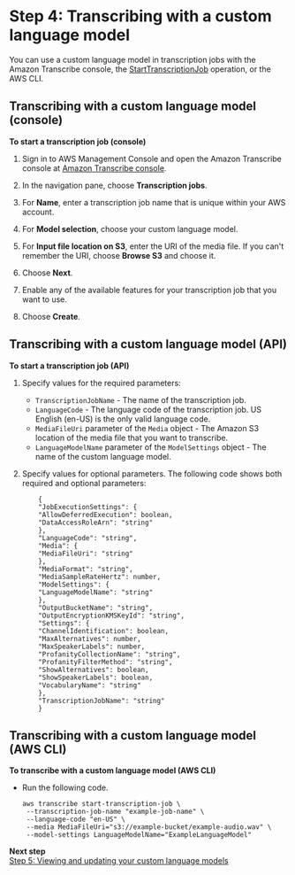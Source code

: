 # Step 4: Transcribing with a custom language model<a name="clm-transcription"></a>

You can use a custom language model in transcription jobs with the Amazon Transcribe console, the [StartTranscriptionJob](API_StartTranscriptionJob.md) operation, or the AWS CLI\.

## Transcribing with a custom language model \(console\)<a name="start-console"></a>



**To start a transcription job \(console\)**

1. Sign in to AWS Management Console and open the Amazon Transcribe console at [Amazon Transcribe console](https://console.aws.amazon.com/transcribe/)\.

1. In the navigation pane, choose **Transcription jobs**\.

1. For **Name**, enter a transcription job name that is unique within your AWS account\.

1. For **Model selection**, choose your custom language model\.

1. For **Input file location on S3**, enter the URI of the media file\. If you can't remember the URI, choose **Browse S3** and choose it\.

1. Choose **Next**\.

1. Enable any of the available features for your transcription job that you want to use\.

1. Choose **Create**\.

## Transcribing with a custom language model \(API\)<a name="start-api"></a>

**To start a transcription job \(API\)**

1. Specify values for the required parameters:
   + `TranscriptionJobName` \- The name of the transcription job\.
   + `LanguageCode` \- The language code of the transcription job\. US English \(en\-US\) is the only valid language code\.
   + `MediaFileUri` parameter of the `Media` object \- The Amazon S3 location of the media file that you want to transcribe\.
   + `LanguageModelName` parameter of the `ModelSettings` object \- The name of the custom language model\.

1. Specify values for optional parameters\. The following code shows both required and optional parameters:

   ```
       {
       "JobExecutionSettings": {
       "AllowDeferredExecution": boolean,
       "DataAccessRoleArn": "string"
       },
       "LanguageCode": "string",
       "Media": {
       "MediaFileUri": "string"
       },
       "MediaFormat": "string",
       "MediaSampleRateHertz": number,
       "ModelSettings": {
       "LanguageModelName": "string"
       },
       "OutputBucketName": "string",
       "OutputEncryptionKMSKeyId": "string",
       "Settings": {
       "ChannelIdentification": boolean,
       "MaxAlternatives": number,
       "MaxSpeakerLabels": number,
       "ProfanityCollectionName": "string",
       "ProfanityFilterMethod": "string",
       "ShowAlternatives": boolean,
       "ShowSpeakerLabels": boolean,
       "VocabularyName": "string"
       },
       "TranscriptionJobName": "string"
       }
   ```

## Transcribing with a custom language model \(AWS CLI\)<a name="start-custom-cli"></a>

**To transcribe with a custom language model \(AWS CLI\)**
+ Run the following code\.

  ```
  aws transcribe start-transcription-job \ 
   --transcription-job-name "example-job-name" \ 
   --language-code "en-US" \ 
   --media MediaFileUri="s3://example-bucket/example-audio.wav" \ 
   --model-settings LanguageModelName="ExampleLanguageModel"
  ```

**Next step**  
[Step 5: Viewing and updating your custom language models](view-update-lang.md)